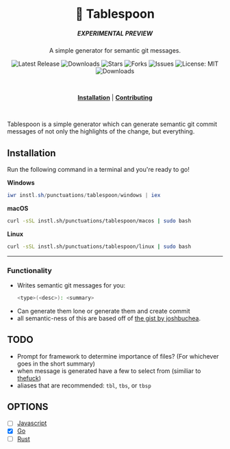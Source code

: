 <h1 align="center">🥄 Tablespoon</h1>
<h5 align="center">EXPERIMENTAL PREVIEW</h5> 
<p align="center">A simple generator for semantic git messages.</p>

<p align="center">

<a style="text-decoration: none" href="https://github.com/punctuations/tablespoon/releases">
<img src="https://img.shields.io/github/v/release/punctuations/tablespoon?style=flat-square" alt="Latest Release">
</a>

<a style="text-decoration: none" href="https://github.com/punctuations/tablespoon/releases">
<img src="https://img.shields.io/github/downloads/punctuations/tablespoon/total.svg?style=flat-square" alt="Downloads">
</a>

<a style="text-decoration: none" href="https://github.com/punctuations/tablespoon/stargazers">
<img src="https://img.shields.io/github/stars/punctuations/tablespoon.svg?style=flat-square" alt="Stars">
</a>

<a style="text-decoration: none" href="https://github.com/punctuations/tablespoon/fork">
<img src="https://img.shields.io/github/forks/punctuations/tablespoon.svg?style=flat-square" alt="Forks">
</a>

<a style="text-decoration: none" href="https://github.com/punctuations/tablespoon/issues">
<img src="https://img.shields.io/github/issues/punctuations/tablespoon.svg?style=flat-square" alt="Issues">
</a>

<a style="text-decoration: none" href="https://opensource.org/licenses/MIT">
<img src="https://img.shields.io/badge/License-MIT-yellow.svg?style=flat-square" alt="License: MIT">
</a>

<br/>

<a style="text-decoration: none" href="https://github.com/{{ .ProjectPath }}/releases">
<img src="https://img.shields.io/badge/platform-windows%20%7C%20macos%20%7C%20linux-informational?style=for-the-badge" alt="Downloads">
</a>

<br/>

</p>

<br/>

<p align="center">
<strong><a href="#installation">Installation</a></strong>
|
<strong><a href="#CONTRIBUTING">Contributing</a></strong>
</p>

<br/>

Tablespoon is a simple generator which can generate semantic git commit messages of not only the highlights of the change, but everything.

## Installation

Run the following command in a terminal and you're ready to go!

**Windows**
```powershell
iwr instl.sh/punctuations/tablespoon/windows | iex 
```

**macOS**
```bash
curl -sSL instl.sh/punctuations/tablespoon/macos | sudo bash   
```

**Linux**
```bash
curl -sSL instl.sh/punctuations/tablespoon/linux | sudo bash  
```

----

### Functionality
- Writes semantic git messages for you:
  ```bash
  <type>(<desc>): <summary>
  ```
- Can generate them lone or generate them and create commit
- all semantic-ness of this are based off of [the gist by joshbuchea](https://gist.github.com/joshbuchea/6f47e86d2510bce28f8e7f42ae84c716).

## TODO
- Prompt for framework to determine importance of files? (For whichever goes in the short summary)
- when message is generated have a few to select from (similiar to [thefuck](https://github.com/nvbn/thefuck))
- aliases that are recommended: `tbl`, `tbs`, or `tbsp`

## OPTIONS
- [ ] [Javascript](https://github.com/njzydark/project-template-cli)
- [x] [Go](https://github.com/pterm/cli-template)
- [ ] [Rust](https://github.com/rust-cli/cli-template)
